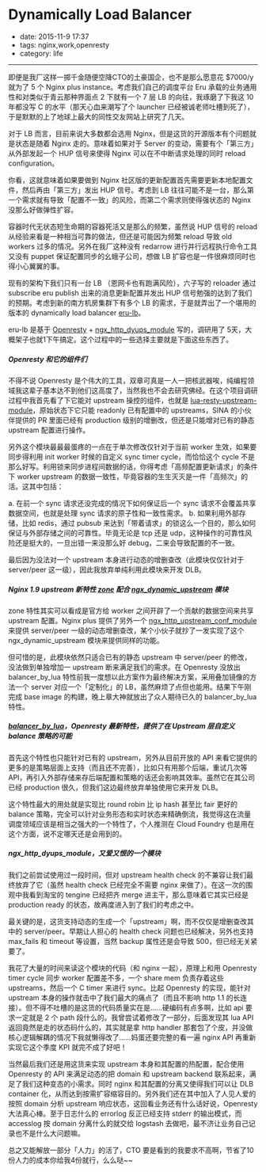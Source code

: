 # Dynamically Load Balancer

- date: 2015-11-9 17:37
- tags: nginx,work,openresty
- category: life

-------------------

即便是我厂这样一掷千金随便空降CTO的土豪国企，也不是那么愿意花 $7000/y 就为了 5 个 Nginx plus instance。考虑我们自己的调度平台 Eru 承载的业务通用性和对类似于青云那种界面点 2 下就有一个 7 层 LB 的向往，我琢磨了下我这 10 年都没写 C 的水平（那天心血来潮写了个 launcher 已经被诚老师吐槽到死了），于是默默的上了地球上最大的同性交友网站上研究了几天。

对于 LB 而言，目前来说大多数都会选用 Nginx，但是这货的开源版本有个问题就是状态是随着 Nginx 走的。意味着如果对于 Server 的变动，需要有个「第三方」从外部发起一个 HUP 信号来使得 Nginx 可以在不中断请求处理的同时 reload configuration。

你看，这就意味着如果要做到 Nginx 社区版的更新配置首先需要更新本地配置文件，然后再由「第三方」发出 HUP 信号。考虑到 LB 往往可能不是一台，那么第一个需求就有导致「配置不一致」的风险，而第二个需求则使得强状态的 Nginx 没那么好做弹性扩容。

容器时代无状态短生命期的容器死活又是那么的频繁，虽然说 HUP 信号的 reload 从经验来看是一种相当可靠的做法，但还是可能因为频繁 reload 导致 old workers 过多的情况。另外在我厂这种没有 redarrow 进行并行远程执行命令工具又没有 puppet 保证配置同步的幺蛾子公司，想做 LB 扩容也是一件很麻烦同时也得小心翼翼的事。

现有的架构下我们只有一台 LB （恩网卡也有跑满风险），六子写的 reloader 通过 subscribe eru publish 出来的消息更新配置并发出 HUP 信号勉强的达到了我们的预期。考虑到新的南方机房集群下有多个 LB 的需求，于是就弄出了一个堪用的版本的 dynamically load balancer [eru-lb](https://github.com/HunanTV/eru-lb)。

eru-lb 是基于 [Openresty](http://openresty.org/) + [ngx_http_dyups_module](https://github.com/yzprofile/ngx_http_dyups_module) 写的，调研用了 5天，大概架子也就1下午搞定。这个过程中的一些选择主要就是下面这些东西了。

##### Openresty 和它的组件们

不得不说 Openresty 是个伟大的工具，双章可真是一人一把核武器唉，纯编程领域我这辈子基本达不到他们这高度了，当然我也不会去研究佛经。在这个项目调研过程中我首先看了下它能对 upstream 操控的组件，也就是 [lua-resty-upstream-module](https://github.com/openresty/lua-upstream-nginx-module)，原始状态下它只能 readonly 已有配置中的 upstreams，SINA 的小伙伴提供的 PR 里面已经有 production 级别的增删改，但还是只能增对已有的静态 upstream 配置进行操作。

另外这个模块最最最蛋疼的一点在于单次修改仅针对于当前 worker 生效，如果要同步得利用 init worker 时候的自定义 sync timer cycle，而恰恰这个 cycle 不是那么好写。利用锁来同步进程间数据的话，你得考虑「高频配置更新请求」的条件下 worker upstream 的数据一致性，毕竟容器的生生灭灭是一件「高频次」的活。这其中包括：

a. 在前一个 sync 请求还没完成的情况下如何保证后一个 sync 请求不会覆盖共享数据空间，也就是处理 sync 请求的原子性和一致性需求。
b. 如果利用外部存储，比如 redis，通过 pubsub 来达到「带着请求」的锁这么一个目的，那么如何保证与外部存储之间的可靠性。毕竟无论是 tcp 还是 udp，这种操作的可靠性风险还是挺大的，一旦出错一来没那么好 debug，二来会导致配置的不一致。

最后因为没法对一个 upstream 本身进行动态的增删查改（此模块仅仅针对于 server/peer 这一级），因此我放弃单纯利用此模块来开发 DLB。

##### Nginx 1.9 upstream 新特性 [zone](http://nginx.org/en/docs/http/ngx_http_upstream_module.html#zone) 配合 [ngx_dynamic_upstream](https://github.com/cubicdaiya/ngx_dynamic_upstream) 模块

zone 特性其实可以看成是官方给 worker 之间开辟了一个贡献的数据空间来共享 upstream 配置。Nginx plus 提供了另外一个 [ngx_http_upstream_conf_module](http://nginx.org/en/docs/http/ngx_http_upstream_conf_module.html) 来提供 server/peer 一级的动态增删查改，某个小伙子就抄了一发实现了这个 ngx_dynamic_upstream 模块来提供同样的功能。

但可惜的是，此模块依然只适合已有的静态 upstream 中 server/peer 的修改，没法做到单独增加一 upstream 断来满足我们的需求。在 Openresty 没放出 balancer_by_lua 特性前我一度想以此方案作为最终解决方案，采用叠加镜像的方法一个 server 对应一个「定制化」的 LB，虽然麻烦了点但也能用。结果下午刚完成 base image 的构建，晚上章大神就放出了众人期待已久的 balancer_by_lua 特性。

##### [balancer_by_lua](https://github.com/openresty/lua-nginx-module/blob/balancer-by-lua/t/133-balancer.t)，Openresty 最新特性，提供了在 Upstream 层自定义 balance 策略的可能

首先这个特性也只能针对已有的 upstream，另外从目前开放的 API 来看它提供的更多的是策略层面上支持（而且还不完善），比如只有用那个后端，重试几次等API，再引入外部存储来存后端配置和策略的话还会影响其效率。虽然它在其公司已经 production 很久，但我们这边最终放弃单独使用它来开发 DLB。

这个特性最大的用处就是实现比 round robin 比 ip hash 甚至比 fair 更好的 balance 策略，完全可以针对业务形态和实时状态来精确倒流，我觉得这在流量调度领域应该是相当之强大的一个特性了，个人推测在 Cloud Foundry 也是用在这个方面，说不定哪天还是会用到的。

##### ngx_http_dyups_module，又爱又恨的一个模块

我们之前尝试使用过一段时间，但对 upstream health check 的不兼容让我们最终放弃了它（虽然 health check 已经完全不需要 nginx 来做了）。在这一次的围观中我看到淘宝的 tengine 已经把齐 merge 进主干，那么意味着它其实已经是 production ready 的状态，故再度进入到了我们的考虑之中。

最关键的是，这货支持动态的生成一个「upstream」啊，而不仅仅是增删查改其中的 server/peer。早期让人担心的 health check 问题也已经解决，另外也支持 max_fails 和 timeout 等设置，当然 backup 属性还是会导致 500，但已经无关紧要了。

我花了大量的时间来读这个模块的代码（和 nginx 一起），原理上和用 Openresty timer cycle 同步 worker 配置差不多，一个 share mem 负责存着这些 upstreams，然后一个 C timer 来进行 sync。比起 Openresty 的实现，能针对 upstream 本身的操作就击中了我们最大的痛点了（而且不影响 http 1.1 的长连接）。但不得不吐槽的是这货的代码质量实在是……硬编码有点多啊，比如 api 要求一定就是 2 个 path 段什么的。我曾尝试着修改了一部分，后面发现其 lua API 返回竟然是走的状态码什么的，其实就是拿 http handler 那套包了个皮，并没做核心逻辑解耦的情况下我就懒得改了……妈蛋还要完整的看一遍 nginx API 再重新实现它这个季度 KPI 就完不成了好吧！

当然最后我们还是用这货来实现 upstream 本身和其配置的热配置，配合使用 Openresty 的 API 来满足动态的把 domain 和 upstream backend 联系起来，满足了我们这种变态的小需求。同时 nginx 和其配置的分离又使得我们可以让 DLB container 化，从而达到按需扩容缩容目的。另外我们还在其中加入了人见人爱的按照 domain 分析 upstream 响应状态，这回看业务还有什么话好说，Openresty 大法真心棒。至于日志什么的 errorlog 反正已经支持 stderr 的输出模式，而 accesslog 按 domain 分离什么的就交给 logstash 去做吧，最不济让业务自己记录也不是什么大问题嘛。

总之又能解放一部分「人力」的活了，CTO 要是看到的我要求不高啊，节省了10份人力的成本你给我4份就行，么么哒~~
